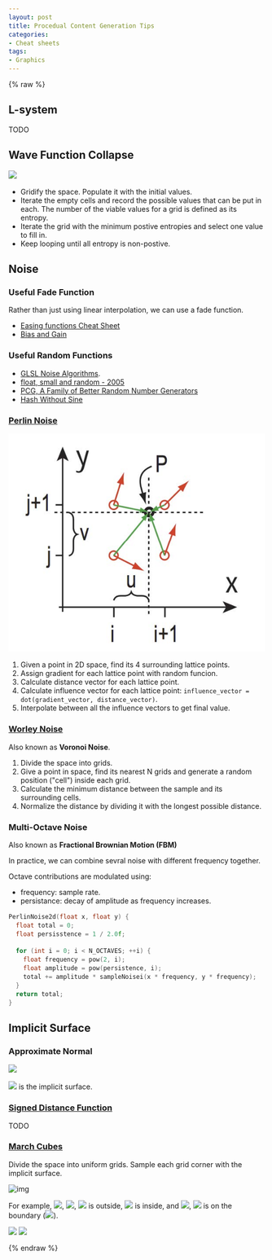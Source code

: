 ```yaml
---
layout: post
title: Procedual Content Generation Tips
categories:
- Cheat sheets
tags:
- Graphics
---
```

{% raw %}

## L-system

TODO

## Wave Function Collapse

![](https://raw.githubusercontent.com/mxgmn/WaveFunctionCollapse/master/images/wfc.gif)

- Gridify the space. Populate it with the initial values.
- Iterate the empty cells and record the possible values that can be put in each. The number of the viable values for a grid is defined as its entropy.
- Iterate the grid with the minimum postive entropies and select one value to fill in.
- Keep looping until all entropy is non-postive.

## Noise

### Useful Fade Function

Rather than just using linear interpolation, we can use a fade function.

- [Easing functions Cheat Sheet](https://easings.net/)
- [Bias and Gain](http://demofox.org/biasgain.html)

### Useful Random Functions

- [GLSL Noise Algorithms](https://gist.github.com/patriciogonzalezvivo/670c22f3966e662d2f83).
- [float, small and random - 2005](https://iquilezles.org/articles/sfrand/)
- [PCG, A Family of Better Random Number Generators](https://www.pcg-random.org/#)
- [Hash Without Sine](https://www.shadertoy.com/view/4djSRW)

### [Perlin Noise](https://www.shadertoy.com/view/Md3SzB)

![](img/noise.jpg)

1. Given a point in 2D space, find its 4 surrounding lattice points.
2. Assign gradient for each lattice point with random funcion.
3. Calculate distance vector for each lattice point.
4. Calculate influence vector for each lattice point: `influence_vector = dot(gradient_vector, distance_vector)`.
5. Interpolate between all the influence vectors to get final value.

### [Worley Noise](https://www.shadertoy.com/view/MstGRl)

Also known as **Voronoi Noise**.

1. Divide the space into grids.
2. Give a point in space, find its nearest N grids and generate a random position ("cell") inside each grid.
3. Calculate the minimum distance between the sample and its surrounding cells.
4. Normalize the distance by dividing it with the longest possible distance.


### Multi-Octave Noise

Also known as **Fractional Brownian Motion (FBM)**

In practice, we can combine sevral noise with different frequency together.

Octave contributions are modulated using:
- frequency: sample rate.
- persistance: decay of amplitude as frequency increases.

```C
PerlinNoise2d(float x, float y) {
  float total = 0;
  float persisstence = 1 / 2.0f;

  for (int i = 0; i < N_OCTAVES; ++i) {
    float frequency = pow(2, i);
    float amplitude = pow(persistence, i);
    total += amplitude * sampleNoisei(x * frequency, y * frequency);
  }
  return total;
}
```

## Implicit Surface

### Approximate Normal

<img src="http://latex.codecogs.com/svg.latex?\vec{n} = \mathrm{normalize}\left (\begin{bmatrix} f(x+\varepsilon , y, z)-f(x-\varepsilon , y, z)\\ f(x, y+\varepsilon, z)-f(x, y, z-\varepsilon) \\ f(x, y, z+\varepsilon)-f(x, y, z-\varepsilon) \\ \end{bmatrix} \right )">

<img src="http://latex.codecogs.com/svg.latex?f"> is the implicit surface.

### [Signed Distance Function](https://iquilezles.org/articles/distfunctions/)

TODO

### [March Cubes](https://jamie-wong.com/2014/08/19/metaballs-and-marching-squares/)

Divide the space into uniform grids. Sample each grid corner with the implicit surface.

![img](https://jamie-wong.com/images/14-08-11/lerp-labels.png)

For example, <img src="http://latex.codecogs.com/svg.latex?A">, <img src="http://latex.codecogs.com/svg.latex?B">, <img src="http://latex.codecogs.com/svg.latex?C"> is outside, <img src="http://latex.codecogs.com/svg.latex?D"> is inside, and <img src="http://latex.codecogs.com/svg.latex?P">, <img src="http://latex.codecogs.com/svg.latex?Q"> is on the boundary (<img src="http://latex.codecogs.com/svg.latex?f(P) \approx f(Q) \approx 1">). 

<img src="http://latex.codecogs.com/svg.latex?\left\{\begin{matrix} Q_x & = &B_x \\ \frac{Q_y-B_y}{D_y-B_y} & \approx & \frac{f\left(Q_x, Q_y\right)-f\left(B_x, B_y\right)}{f\left(D_x, D_y\right)-f\left(B_x, B_y\right)} \\ f(Q_x, Q_y) & \approx & 1 \\ \end{matrix}\right.">

<img src="http://latex.codecogs.com/svg.latex?Q_y=B_y+\left(D_y-B_y\right)\left(\frac{1-f\left(B_x, B_y\right)}{f\left(D_x, D_y\right)-f\left(B_x, B_y\right)}\right)">

{% endraw %}
